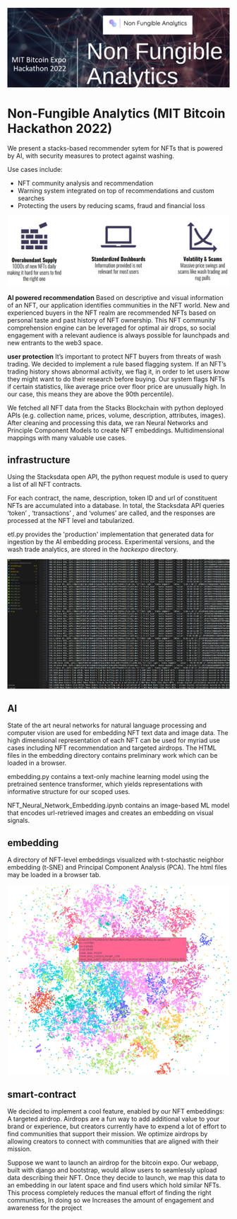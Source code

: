 ![Image](figs/splash.png)


# Non-Fungible Analytics (MIT Bitcoin Hackathon 2022)
We present a stacks-based recommender sytem for NFTs that is powered by AI, with security measures to protect against washing.

Use cases include:
- NFT community analysis and recommendation
- Warning system integrated on top of recommendations and custom searches
- Protecting the users by reducing scams, fraud and financial loss

![Image](figs/problem_statement.png)


**AI powered recommendation** Based on descriptive and visual information of an NFT, our application identifies communities in the NFT world. New and experienced buyers in the NFT realm are recommended NFTs based on personal taste and past history of NFT ownership. This NFT community comprehension engine can be leveraged for optimal air drops, so social engagement with a relevant audience is always possible for launchpads and new entrants to the web3 space.    

**user protection** It’s important to protect NFT buyers from threats of wash trading. We decided to implement a rule based flagging system. 
If an NFT’s trading history shows abnormal activity, we flag it, in order to let users know they might want to do their research before buying. 
Our system flags NFTs if certain statistics, like average price over floor price are unusually high. In our case, this means they are above the 90th percentile). 

We fetched all NFT data from the Stacks Blockchain with python deployed APIs (e.g. collection name, prices, volume, description, attributes, images). After cleaning and processing this data, we ran Neural Networks and Principle Component Models to create NFT embeddings. Multidimensional mappings with many valuable use cases. 


## infrastructure 

Using the Stacksdata open API, the python request module is used to query a list of all NFT contracts. 

For each contract, the name, description, token ID and url of constituent NFTs are accumulated into a database. In total, the Stacksdata API queries ‘token’ , ‘transactions’ , and ‘volumes’ are called, and the responses are processed at the NFT level and tabularized.

etl.py provides the 'production' implementation that generated data for ingestion by the AI embedding process. Experimental versions, and the wash trade analytics, are stored in the *hackexpo* directory. 

![Image](figs/dataview.png)

## AI

State of the art neural networks for natural language processing and computer vision are used for embedding NFT text data and image data. The high dimensional representation of each NFT can be used for myriad use cases including NFT recommendation and targeted airdrops. The HTML files in the embedding directory contains preliminary work which can be loaded in a browser.  

embedding.py contains a text-only machine learning model using the pretrained sentence transformer, which yields representations with informative structure for our scoped uses. 

NFT_Neural_Network_Embedding.ipynb contains an image-based ML model that encodes url-retrieved images and creates an embedding on visual signals.



## embedding

A directory of NFT-level embeddings visualized with t-stochastic neighbor embedding (t-SNE) and Principal Component Analysis (PCA). The html files may be loaded in a browser tab.  

![Image](figs/embed_still.png)

## smart-contract

We decided to implement a cool feature, enabled by our NFT embeddings: A targeted airdrop. Airdrops are a fun way to add additional value to your brand or experience, but creators currently have to expend a lot of effort to find communities that support their mission. 
We optimize airdrops by allowing creators to connect with communities that are aligned with their mission.

Suppose we want to launch an airdrop for the bitcoin expo. Our webapp, built with django and bootstrap, would allow users to seamlessly upload data describing their NFT.
Once they decide to launch, we map this data to an embedding in our latent space and find users which hold similar NFTs. 
This process completely reduces the manual effort of finding the right communities, 
In doing so we Increases the amount of engagement and awareness for the project
